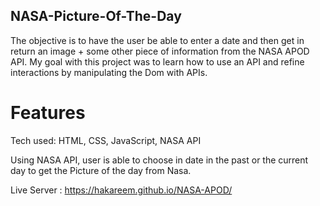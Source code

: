 ## NASA-Picture-Of-The-Day

The objective is to have the user be able to enter a date and then get in return an image + some other piece of information from the NASA APOD API. My goal with this project was to learn how to use an API and refine interactions by manipulating the Dom with APIs.

# Features

Tech used: HTML, CSS, JavaScript, NASA API

Using NASA API, user is able to choose in date in the past or the current day to get the Picture of the day from Nasa.


Live Server : https://hakareem.github.io/NASA-APOD/
